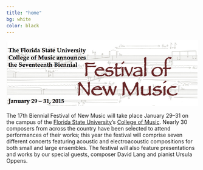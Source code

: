 ```yaml
---
title: "home"
bg: white
color: black
---
```


![JPG](/img/FNM2015banner.jpg)

The 17th Biennial Festival of New Music will take place January 29–31 on the campus of the [Florida State University][FSU]’s [College of Music][COM]. Nearly 30 composers from across the country have been selected to attend performances of their works; this year the festival will comprise seven different concerts featuring acoustic and electroacoustic compositions for both small and large ensembles. The festival will also feature presentations and works by our special guests, composer David Lang and pianist Ursula Oppens.

[FSU]: http://www.fsu.edu
[COM]: http://music.fsu.edu